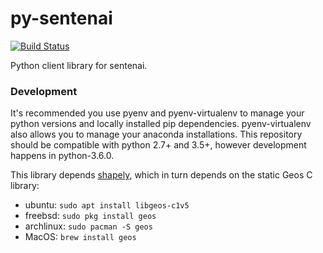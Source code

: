 # py-sentenai
[![Build Status](https://travis-ci.org/Sentenai/py-sentenai.svg?branch=master)](https://travis-ci.org/Sentenai/py-sentenai)

Python client library for sentenai.

### Development

It's recommended you use pyenv and pyenv-virtualenv to manage your
python versions and locally installed pip dependencies. pyenv-virtualenv
also allows you to manage your anaconda installations. This repository
should be compatible with python 2.7+ and 3.5+, however development
happens in python-3.6.0.

This library depends [shapely][], which in turn depends on the static
Geos C library:
  - ubuntu: `sudo apt install libgeos-c1v5`
  - freebsd: `sudo pkg install geos`
  - archlinux: `sudo pacman -S geos`
  - MacOS: `brew install geos`

[shapely]:https://github.com/Toblerity/Shapely
